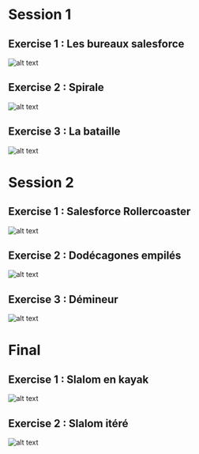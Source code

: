 # Session 1

## Exercise 1 : Les bureaux salesforce

![alt text][s1-ex1]

## Exercise 2 : Spirale

![alt text][s1-ex2]

## Exercise 3 : La bataille

![alt text][s1-ex3]

# Session 2

## Exercise 1 : Salesforce Rollercoaster

![alt text][s2-ex1]

## Exercise 2 : Dodécagones empilés

![alt text][s2-ex2]

## Exercise 3 : Démineur

![alt text][s2-ex3]

# Final

## Exercise 1 : Slalom en kayak

![alt text][f-ex1]

## Exercise 2 : Slalom itéré

![alt text][f-ex2]

[s1-ex1]: https://github.com/glegoux/mdf/blob/master/2017/session1/ex1/direction.png "s1-ex1"
[s1-ex2]: https://github.com/glegoux/mdf/blob/master/2017/session1/ex2/direction.png "s1-ex2"
[s1-ex3]: https://github.com/glegoux/mdf/blob/master/2017/session1/ex3/direction.png "s1-ex3"

[s2-ex1]: https://github.com/glegoux/mdf/blob/master/2017/session2/ex1/direction.png "s2-ex1"
[s2-ex2]: https://github.com/glegoux/mdf/blob/master/2017/session2/ex2/direction.png "s2-ex2"
[s2-ex3]: https://github.com/glegoux/mdf/blob/master/2017/session2/ex3/direction.png "s2-ex3"

[f-ex1]: https://github.com/glegoux/mdf/blob/master/2017/final/ex1/direction.png "f-ex1"
[f-ex2]: https://github.com/glegoux/mdf/blob/master/2017/final/ex2/direction.png "f-ex2"
